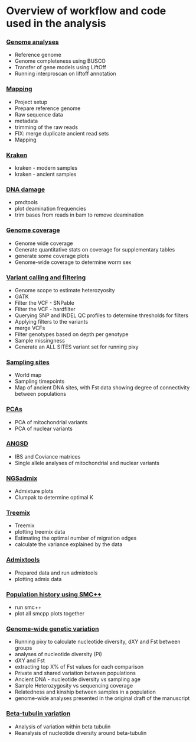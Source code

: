 # Overview of workflow and code used in the analysis


### [Genome analyses](ancient_trichuris.00_genome_analyses.md)
- Reference genome
- Genome completeness using BUSCO
- Transfer of gene models using LiftOff
- Running interproscan on liftoff annotation

### [Mapping](ancient_trichuris.01_mapping.md)
- Project setup
- Prepare reference genome
- Raw sequence data
- metadata
- trimming of the raw reads
- FIX: merge duplicate ancient read sets
- Mapping

### [Kraken](ancient_trichuris.02_kraken_contmaination.md)
- kraken - modern samples
- kraken - ancient samples

### [DNA damage](ancient_trichuris.03_dna_damage.md)
- pmdtools
- plot deamination frequencies
- trim bases from reads in bam to remove deamination

### [Genome coverage](ancient_trichuris.04_genome_coverage.md)
- Genome wide coverage
- Generate quantitative stats on coverage for supplementary tables
- generate some coverage plots
- Genome-wide coverage to determine worm sex

### [Variant calling and filtering](ancient_trichuris.05_variant_calling_and_filtering.md)
- Genome scope to estimate heterozyosity
- GATK
- Filter the VCF - SNPable
- Filter the VCF - hardfilter
- Querying SNP and INDEL QC profiles to determine thresholds for filters
- Applying filters to the variants
- merge VCFs
- Filter genotypes based on depth per genotype
- Sample missingness
- Generate an ALL SITES variant set for running pixy

### [Sampling sites](ancient_trichuris.06_sampling_site_maps_and_data.md)
- World map
- Sampling timepoints
- Map of ancient DNA sites, with Fst data showing degree of connectivity between populations

### [PCAs](ancient_trichuris.07_PCAs.md)
- PCA of mitochondrial variants
- PCA of nuclear variants

### [ANGSD](ancient_trichuris.08_ANGSD.md)
- IBS and Coviance matrices
- Single allele analyses of mitochondrial and nuclear variants

### [NGSadmix](ancient_trichuris.09_NGSadmix.md)
- Admixture plots
- Clumpak to determine optimal K

### [Treemix](ancient_trichuris.10_treemix.md)
- Treemix
- plotting treemix data
- Estimating the optimal number of migration edges
- calculate the variance explained by the data

### [Admixtools](ancient_trichuris.11_admixtools.md)
- Prepared data and run admixtools
- plotting admix data

### [Population history using SMC++](ancient_trichuris.12_smc++.md)
- run smc++
- plot all smcpp plots together

### [Genome-wide genetic variation](ancient_trichuris.13_genomewide_genetic_variation.md)
- Running pixy to calculate nucleotide diversity, dXY and Fst between groups
- analyses of nucleotide diversity (Pi)
- dXY and Fst
- extracting top X% of Fst values for each comparison
- Private and shared variation between populations
- Ancient DNA - nucleotide diversity vs sampling age
- Sample Heterozygosity vs sequencing coverage
- Relatedness and kinship between samples in a population
- genome-wide analyses presented in the original draft of the manuscript

### [Beta-tubulin variation](ancient_trichuris.14_beta-tubulin.md)
- Analysis of variation within beta tubulin
- Reanalysis of nucleotide diversity around beta-tubulin
